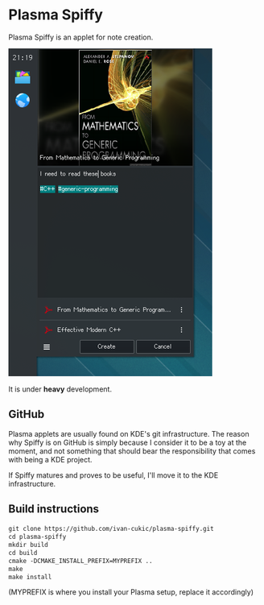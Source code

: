 # Plasma Spiffy

Plasma Spiffy is an applet for note creation.

![screenshot](https://raw.githubusercontent.com/ivan-cukic/plasma-spiffy/master/spiffy.png)

It is under **heavy** development.

## GitHub

Plasma applets are usually found on KDE's git infrastructure.
The reason why Spiffy is on GitHub is simply because I consider it to be a toy at the moment,
and not something that should bear the responsibility that comes with being a KDE project.

If Spiffy matures and proves to be useful, I'll move it to the KDE infrastructure.



## Build instructions

    git clone https://github.com/ivan-cukic/plasma-spiffy.git
    cd plasma-spiffy
    mkdir build
    cd build
    cmake -DCMAKE_INSTALL_PREFIX=MYPREFIX ..
    make
    make install

(MYPREFIX is where you install your Plasma setup, replace it accordingly)

